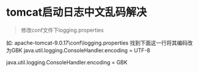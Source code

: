 # tomcat启动日志中文乱码解决

> 修改conf文件下logging.properties    

  如: apache-tomcat-9.0.17\conf\logging.properties 
  找到下面这一行将其编码改为GBK 
  java.util.logging.ConsoleHandler.encoding = UTF-8   
  
  java.util.logging.ConsoleHandler.encoding = GBK
